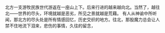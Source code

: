 北方一支游牧民族世代游返在一座山上下。后来行进的越来越向北。当然了，越往北——世界的尽头，环境就越是恶劣，所见之景就越是荒藉。
有人从神谕中所听闻，那北方的尽头处是所有情感回忆，历史交织的地方。往北，那股魔力总会让人禁不住地流下泪来，悲伤的事情，久往的留念，